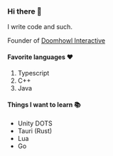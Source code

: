 ### Hi there 👋
I write code and such.

Founder of [Doomhowl Interactive](https://github.com/orgs/Doomhowl-Interactive/repositories)

#### Favorite languages ❤️
1. Typescript
2. C++
3. Java

#### Things I want to learn 📚
- Unity DOTS
- Tauri (Rust)
- Lua
- Go
